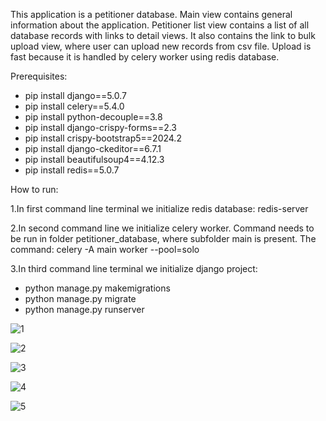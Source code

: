 This application is a petitioner database. Main view contains general information about the application. Petitioner list view contains a list of all database records with links to detail views. It also contains the link to bulk upload view, where user can upload new records from csv file. Upload is fast because it is handled by celery worker using redis database.

Prerequisites:

- pip install django==5.0.7
- pip install celery==5.4.0
- pip install python-decouple==3.8
- pip install django-crispy-forms==2.3
- pip install crispy-bootstrap5==2024.2
- pip install django-ckeditor==6.7.1
- pip install beautifulsoup4==4.12.3
- pip install redis==5.0.7

How to run:

1.In first command line terminal we initialize redis database:
redis-server

2.In second command line we initialize celery worker. Command needs to be run in folder petitioner_database, where subfolder main is present.
The command:
celery -A main worker --pool=solo

3.In third command line terminal we initialize django project:
- python manage.py makemigrations
- python manage.py migrate
- python manage.py runserver





![1](https://github.com/user-attachments/assets/44a1a7ff-8f02-461b-a42a-46dac42f961f)




![2](https://github.com/user-attachments/assets/412b320f-87a2-48da-8a8c-e578eda05065)





![3](https://github.com/user-attachments/assets/615e5217-ed34-4676-9e55-dc3c9f2837f1)






![4](https://github.com/user-attachments/assets/d2baa267-0664-451b-9799-d3902c47ca8d)






![5](https://github.com/user-attachments/assets/c6aac6b5-f226-46cb-b9e6-724f4dbee734)










































